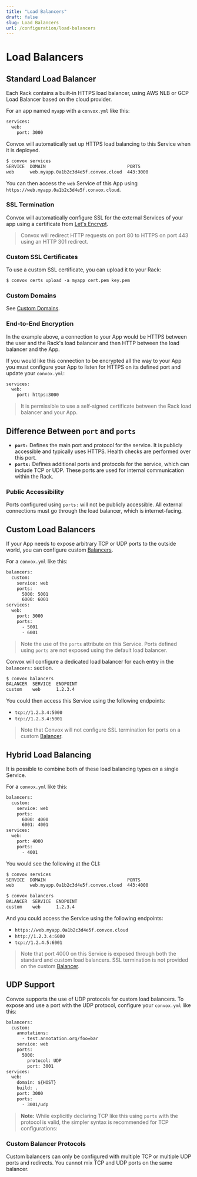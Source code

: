 ```yaml
---
title: "Load Balancers"
draft: false
slug: Load Balancers
url: /configuration/load-balancers
---
```

# Load Balancers

## Standard Load Balancer

Each Rack contains a built-in HTTPS load balancer, using AWS NLB or GCP Load Balancer based on the cloud provider.

For an app named `myapp` with a `convox.yml` like this:

```html
services:
  web:
    port: 3000
```

Convox will automatically set up HTTPS load balancing to this Service when it is deployed.

```html
$ convox services
SERVICE  DOMAIN                               PORTS
web      web.myapp.0a1b2c3d4e5f.convox.cloud  443:3000
```

You can then access the `web` Service of this App using `https://web.myapp.0a1b2c3d4e5f.convox.cloud`.

### SSL Termination

Convox will automatically configure SSL for the external Services of your app using a certificate from [Let's Encrypt](https://letsencrypt.org/).

> Convox will redirect HTTP requests on port 80 to HTTPS on port 443 using an HTTP 301 redirect.

### Custom SSL Certificates

To use a custom SSL certificate, you can upload it to your Rack:

```html
$ convox certs upload -a myapp cert.pem key.pem
```

### Custom Domains

See [Custom Domains](/deployment/custom-domains).

### End-to-End Encryption

In the example above, a connection to your App would be HTTPS between the user and the Rack's load balancer and then HTTP between the load balancer and the App.

If you would like this connection to be encrypted all the way to your App you must configure your App to listen for HTTPS on its defined port and update your `convox.yml`:

```html
services:
  web:
    port: https:3000
```

> It is permissible to use a self-signed certificate between the Rack load balancer and your App.

## Difference Between `port` and `ports`

- **`port:`** Defines the main port and protocol for the service. It is publicly accessible and typically uses HTTPS. Health checks are performed over this port.
- **`ports:`** Defines additional ports and protocols for the service, which can include TCP or UDP. These ports are used for internal communication within the Rack.

### Public Accessibility

Ports configured using `ports:` will not be publicly accessible. All external connections must go through the load balancer, which is internet-facing.

## Custom Load Balancers

If your App needs to expose arbitrary TCP or UDP ports to the outside world, you can configure custom [Balancers](/reference/primitives/app/balancer).

For a `convox.yml` like this:

```html
balancers:
  custom:
    service: web
    ports:
      5000: 5001
      6000: 6001
services:
  web:
    port: 3000
    ports:
      - 5001
      - 6001
```
> Note the use of the `ports` attribute on this Service. Ports defined using `ports` are not exposed using the default load balancer.

Convox will configure a dedicated load balancer for each entry in the `balancers:` section.

```html
$ convox balancers
BALANCER  SERVICE  ENDPOINT
custom    web      1.2.3.4
```

You could then access this Service using the following endpoints:

* `tcp://1.2.3.4:5000`
* `tcp://1.2.3.4:5001`

> Note that Convox will not configure SSL termination for ports on a custom [Balancer](/reference/primitives/app/balancer).

## Hybrid Load Balancing

It is possible to combine both of these load balancing types on a single Service.

For a `convox.yml` like this:

```html
balancers:
  custom:
    service: web
    ports:
      6000: 4000
      6001: 4001
services:
  web:
    port: 4000
    ports:
      - 4001
```

You would see the following at the CLI:

```html
$ convox services
SERVICE  DOMAIN                               PORTS
web      web.myapp.0a1b2c3d4e5f.convox.cloud  443:4000

$ convox balancers
BALANCER  SERVICE  ENDPOINT
custom    web      1.2.3.4
```

And you could access the Service using the following endpoints:

* `https://web.myapp.0a1b2c3d4e5f.convox.cloud`
* `http://1.2.3.4:6000`
* `tcp://1.2.4.5:6001`

> Note that port 4000 on this Service is exposed through both the standard and custom load balancers. SSL termination is not provided on the custom [Balancer](/reference/primitives/app/balancer).

## UDP Support

Convox supports the use of UDP protocols for custom load balancers. To expose and use a port with the UDP protocol, configure your `convox.yml` like this:

```html
balancers:
  custom:
    annotations:
      - test.annotation.org/foo=bar
    service: web
    ports:
      5000:
        protocol: UDP
        port: 3001
services:
  web:
    domain: ${HOST}
    build: .
    port: 3000
    ports:
      - 3001/udp
```

> **Note:** While explicitly declaring TCP like this using `ports` with the protocol is valid, the simpler syntax is recommended for TCP configurations:

### Custom Balancer Protocols

Custom balancers can only be configured with multiple TCP or multiple UDP ports and redirects. You cannot mix TCP and UDP ports on the same balancer.





